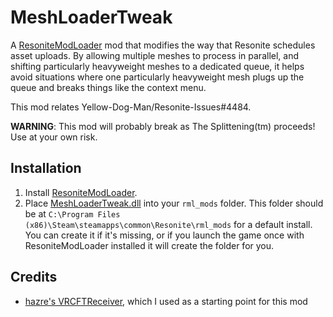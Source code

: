 # MeshLoaderTweak

A [ResoniteModLoader](https://github.com/resonite-modding-group/ResoniteModLoader) mod that modifies the way that Resonite schedules asset uploads.
By allowing multiple meshes to process in parallel, and shifting particularly heavyweight meshes to a dedicated queue,
it helps avoid situations where one particularly heavyweight mesh plugs up the queue and breaks things like the context menu.

This mod relates Yellow-Dog-Man/Resonite-Issues#4484.

**WARNING**: This mod will probably break as The Splittening(tm) proceeds! Use at your own risk.

## Installation

1. Install [ResoniteModLoader](https://github.com/resonite-modding-group/ResoniteModLoader).
2. Place [MeshLoaderTweak.dll](https://github.com/bdunderscore/MeshLoaderTweak/releases/latest/download/MeshLoaderTweak.dll) into your `rml_mods` folder. This folder should be at `C:\Program Files (x86)\Steam\steamapps\common\Resonite\rml_mods` for a default install. You can create it if it's missing, or if you launch the game once with ResoniteModLoader installed it will create the folder for you.

## Credits

- [hazre's VRCFTReceiver](https://github.com/hazre/VRCFTReceiver/), which I used as a starting point for this mod
